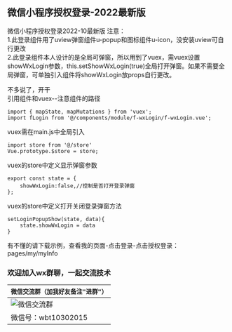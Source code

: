 ## 微信小程序授权登录-2022最新版

微信小程序授权登录2022-10最新版
注意：  
1.此登录组件用了uview弹窗组件u-popup和图标组件u-icon，没安装uview可自行更改  
2.此登录组件本人设计的是全局可弹窗，所以用到了vuex，需vuex设置showWxLogin参数，this.setShowWxLogin(true)全局打开弹窗。如果不需要全局弹窗，可单独引入组件将showWxLogin放props自行更改。
     
不多说了，开干  
引用组件和vuex--注意组件的路径
```
import { mapState, mapMutations } from 'vuex';
import fLogin from '@/components/module/f-wxLogin/f-wxLogin.vue';
```

vuex需在main.js中全局引入
```
import store from '@/store'
Vue.prototype.$store = store;
```

vuex的store中定义显示弹窗参数
```
export const state = {
    showWxLogin:false,//控制是否打开登录弹窗
};
```

vuex的store中定义打开关闭登录弹窗方法
```
setLoginPopupShow(state, data){
	state.showWxLogin = data
}
```

有不懂的请下载示例，查看我的页面-点击登录-点击授权登录：pages/my/myInfo


### 欢迎加入wx群聊，一起交流技术

| `微信交流群（加我好友备注"进群"）`                  |
|--------------------------- |
|![微信交流群](https://img02.163.gg/img/1/19/33/61/1193361-dtzzkprpse.jpg!YM0000)|
|微信号：wbt10302015|

